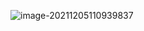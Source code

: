 ![image-20211205110939837](https://cdn.jsdelivr.net/gh/QYHcrossover/blog-imgbed//blogimg/image-20211205110939837.png)